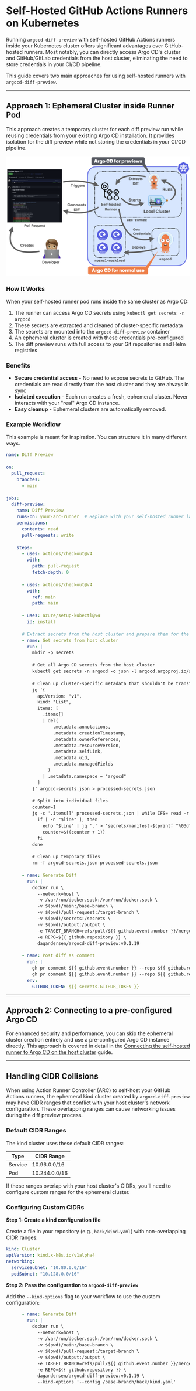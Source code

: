 # Self-Hosted GitHub Actions Runners on Kubernetes

Running `argocd-diff-preview` with self-hosted GitHub Actions runners inside your Kubernetes cluster offers significant advantages over GitHub-hosted runners. Most notably, you can directly access Argo CD's cluster and GitHub/GitLab credentials from the host cluster, eliminating the need to store credentials in your CI/CD pipeline.

This guide covers two main approaches for using self-hosted runners with `argocd-diff-preview`.

---

## Approach 1: Ephemeral Cluster inside Runner Pod

This approach creates a temporary cluster for each diff preview run while reusing credentials from your existing Argo CD installation. It provides isolation for the diff preview while not storing the credentials in your CI/CD pipeline.

![](../assets/self-hosted-ephemeral.png)

### How It Works

When your self-hosted runner pod runs inside the same cluster as Argo CD:

1. The runner can access Argo CD secrets using `kubectl get secrets -n argocd`
2. These secrets are extracted and cleaned of cluster-specific metadata
3. The secrets are mounted into the `argocd-diff-preview` container
4. An ephemeral cluster is created with these credentials pre-configured
5. The diff preview runs with full access to your Git repositories and Helm registries

### Benefits

- **Secure credential access** - No need to expose secrets to GitHub. The credentials are read directly from the host cluster and they are always in sync
- **Isolated execution** - Each run creates a fresh, ephemeral cluster. Never interacts with your "real" Argo CD instance.
- **Easy cleanup** - Ephemeral clusters are automatically removed.

### Example Workflow

This example is meant for inspiration. You can structure it in many different ways.

```yaml title=".github/workflows/generate-diff.yml" linenums="1" hl_lines="11 30-67 76"
name: Diff Preview

on:
  pull_request:
    branches:
      - main

jobs:
  diff-preview:
    name: Diff Preview
    runs-on: your-arc-runner  # Replace with your self-hosted runner label
    permissions:
      contents: read
      pull-requests: write

    steps:
      - uses: actions/checkout@v4
        with:
          path: pull-request
          fetch-depth: 0

      - uses: actions/checkout@v4
        with:
          ref: main
          path: main

      - uses: azure/setup-kubectl@v4
        id: install

      # Extract secrets from the host cluster and prepare them for the ephemeral cluster
      - name: Get secrets from host cluster
        run: |
          mkdir -p secrets

          # Get all Argo CD secrets from the host cluster
          kubectl get secrets -n argocd -o json -l argocd.argoproj.io/secret-type > argocd-secrets.json

          # Clean up cluster-specific metadata that shouldn't be transferred
          jq '{
            apiVersion: "v1",
            kind: "List",
            items: [
              .items[] 
              | del(
                  .metadata.annotations,
                  .metadata.creationTimestamp,
                  .metadata.ownerReferences,
                  .metadata.resourceVersion,
                  .metadata.selfLink,
                  .metadata.uid,
                  .metadata.managedFields
                ) 
              | .metadata.namespace = "argocd"
            ]
          }' argocd-secrets.json > processed-secrets.json

          # Split into individual files
          counter=1
          jq -c '.items[]' processed-secrets.json | while IFS= read -r line; do
            if [ -n "$line" ]; then
              echo "$line" | jq '.' > "secrets/manifest-$(printf "%03d" $counter).json"
              counter=$((counter + 1))
            fi
          done

          # Clean up temporary files
          rm -f argocd-secrets.json processed-secrets.json

      - name: Generate Diff
        run: |
          docker run \
            --network=host \
            -v /var/run/docker.sock:/var/run/docker.sock \
            -v $(pwd)/main:/base-branch \
            -v $(pwd)/pull-request:/target-branch \
            -v $(pwd)/secrets:/secrets \
            -v $(pwd)/output:/output \
            -e TARGET_BRANCH=refs/pull/${{ github.event.number }}/merge \
            -e REPO=${{ github.repository }} \
            dagandersen/argocd-diff-preview:v0.1.19

      - name: Post diff as comment
        run: |
          gh pr comment ${{ github.event.number }} --repo ${{ github.repository }} --body-file output/diff.md --edit-last || \
          gh pr comment ${{ github.event.number }} --repo ${{ github.repository }} --body-file output/diff.md
        env:
          GITHUB_TOKEN: ${{ secrets.GITHUB_TOKEN }}
```

---

## Approach 2: Connecting to a pre-configured Argo CD

For enhanced security and performance, you can skip the ephemeral cluster creation entirely and use a pre-configured Argo CD instance directly. This approach is covered in detail in the [Connecting the self-hosted runner to Argo CD on the host cluster](../reusing-clusters/self-hosted-gh-runner.md) guide.

---

## Handling CIDR Collisions

When using Action Runner Controller (ARC) to self-host your GitHub Actions runners, the ephemeral kind cluster created by `argocd-diff-preview` may have CIDR ranges that conflict with your host cluster's network configuration. These overlapping ranges can cause networking issues during the diff preview process.

### Default CIDR Ranges

The kind cluster uses these default CIDR ranges:

| Type    | CIDR Range    |
| ------- | ------------- |
| Service | 10.96.0.0/16  |
| Pod     | 10.244.0.0/16 |

If these ranges overlap with your host cluster's CIDRs, you'll need to configure custom ranges for the ephemeral cluster.

### Configuring Custom CIDRs

**Step 1: Create a kind configuration file**

Create a file in your repository (e.g., `hack/kind.yaml`) with non-overlapping CIDR ranges:

```yaml title="hack/kind.yaml"
kind: Cluster
apiVersion: kind.x-k8s.io/v1alpha4
networking:
  serviceSubnet: "10.80.0.0/16"
  podSubnet: "10.128.0.0/16"
```

**Step 2: Pass the configuration to `argocd-diff-preview`**

Add the `--kind-options` flag to your workflow to use the custom configuration:

```yaml title=".github/workflows/generate-diff.yml" hl_lines="17"
      - name: Generate Diff
        run: |
          docker run \
            --network=host \
            -v /var/run/docker.sock:/var/run/docker.sock \
            -v $(pwd)/main:/base-branch \
            -v $(pwd)/pull-request:/target-branch \
            -v $(pwd)/output:/output \
            -e TARGET_BRANCH=refs/pull/${{ github.event.number }}/merge \
            -e REPO=${{ github.repository }} \
            dagandersen/argocd-diff-preview:v0.1.19 \
            --kind-options '--config /base-branch/hack/kind.yaml'
```
